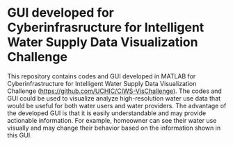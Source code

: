 # GUI developed for Cyberinfrasructure for Intelligent Water Supply Data Visualization Challenge

This repository contains codes and GUI developed in MATLAB for Cyberinfrastructure for Intelligent Water Supply Data Visualization Challenge (https://github.com/UCHIC/CIWS-VisChallenge). The codes and GUI could be used to visualize analyze high-resolution water use data that would be useful for both water users and water providers. The advantage of the developed GUI is that it is easily understandable and may provide actionable information. For example, homeowner can see their water use visually and may change their behavior based on the information shown in this GUI. 
